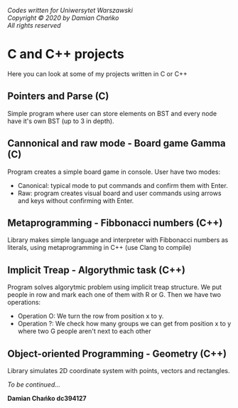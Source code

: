 *Codes written for Uniwersytet Warszawski*<br/>
*Copyright © 2020 by Damian Chańko*<br/>
*All rights reserved*<br/>


# C and C++ projects
Here you can look at some of my projects written in C or C++ 

## Pointers and Parse (C)

Simple program where user can store elements on BST and every node have it's own BST (up to 3 in depth).


## Cannonical and raw mode - Board game Gamma (C)

Program creates a simple board game in console. User have two modes:
- Canonical: typical mode to put commands and confirm them with Enter.
- Raw: program creates visual board and user commands using arrows and keys without confirming  with Enter.


## Metaprogramming - Fibbonacci numbers (C++)

Library makes simple language and interpreter with Fibbonacci numbers as literals, using metaprogramming in C++ (use Clang to compile)


## Implicit Treap - Algorythmic task (C++)

Program solves algorytmic problem using implicit treap structure. We put people in row and mark each one of them with R or G. Then we have two operations:
- Operation O: We turn the row from position x to y.
- Operation ?: We check how many groups we can get from position x to y where two G people aren't next to each other


## Object-oriented Programming - Geometry (C++)

Library simulates 2D coordinate system with points, vectors and rectangles.


*To be continued...*

**Damian Chańko dc394127**
